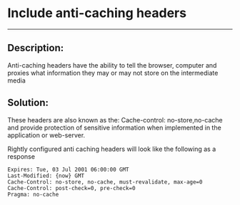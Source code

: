 # Include anti-caching headers
-------

## Description:

Anti-caching headers have the ability to tell the browser,
computer and proxies what information they may or may not store on the intermediate media

## Solution:

These headers are also known as the: Cache-control: no-store,no-cache and provide
protection of sensitive information when implemented in the application or web-server.

Rightly configured anti caching headers will look like the following as a response

	Expires: Tue, 03 Jul 2001 06:00:00 GMT
	Last-Modified: {now} GMT
	Cache-Control: no-store, no-cache, must-revalidate, max-age=0
	Cache-Control: post-check=0, pre-check=0
	Pragma: no-cache

